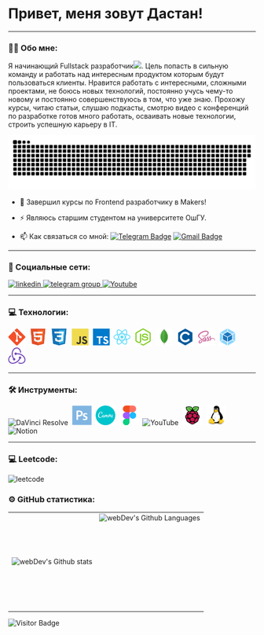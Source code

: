 # Привет, меня зовут Дастан!

---

### :man_technologist: Обо мне:

Я начинающий Fullstack разработчик<img src="https://media.giphy.com/media/WUlplcMpOCEmTGBtBW/giphy.gif" width="30px">. Цель попасть в сильную команду и работать над интересным продуктом которым будут пользоваться клиенты.
Нравится работать с интересными, сложными проектами, не боюсь новых технологий, постоянно учусь чему-то новому и постоянно совершенствуюсь в том, что уже знаю.
Прохожу курсы, читаю статьи, слушаю подкасты, смотрю видео с конференций по разработке
готов много работать, осваивать новые технологии, строить успешную карьеру в IT.

<p align="center">
 <img width="600" src="assets/github-snake.svg" alt="snake"/>
</p>

- :seedling: Завершил курсы по Frontend разработчику в Makers!

- :zap: Являюсь старшим студентом на университете ОшГУ.

- :mailbox: Как связаться со мной: [![Telegram Badge](https://img.shields.io/badge/-filimonovalexey-blue?style=flat&logo=Telegram&logoColor=white)](https://web.telegram.org/a/) [![Gmail Badge](https://img.shields.io/badge/-Gmail-red?style=flat&logo=Gmail&logoColor=white)](mailto:nurgazyuuludastan@gmail.com)

---

### 🤝 Социальные сети:

  <div id="badges">
    <a href="https://www.linkedin.com/in/dastan-nurgazy-uulu-169b1b235/" target="_blank">
      <img src="https://cdn-icons-png.flaticon.com/512/2504/2504799.png" width="35" height="35" alt="linkedin" />
    </a>
    <a href="https://web.telegram.org/a/" target="_blank">
      <img src="https://cdn-icons-png.flaticon.com/512/2111/2111646.png" width="35" height="35" alt="telegram group" />
    </a>
    <a href="https://www.youtube.com/" target="_blank">
      <img src="https://cdn-icons-png.flaticon.com/512/3670/3670147.png" width="35" height="35" alt="Youtube"/>
    </a>
  </div>

---

### 💻 Технологии:

<div>
  <img src="https://github.com/devicons/devicon/blob/master/icons/git/git-original.svg" title="git" alt="git" width="35" height="35"/>&nbsp
  <img src="https://github.com/devicons/devicon/blob/master/icons/html5/html5-original.svg" title="html5" alt="html5" width="35" height="35"/>&nbsp
  <img src="https://github.com/devicons/devicon/blob/master/icons/css3/css3-original.svg" title="css" alt="css" width="35" height="35"/>&nbsp
  <img src="https://github.com/devicons/devicon/blob/master/icons/javascript/javascript-original.svg" title="javascript" alt="javascript" width="35" height="35"/>&nbsp
 <img src="https://github.com/devicons/devicon/blob/master/icons/typescript/typescript-original.svg" title="typescript" alt="typescript" width="35" height="35"/>&nbsp
  <img src="https://github.com/devicons/devicon/blob/master/icons/react/react-original.svg" title="reactjs" alt="reactjs" width="35" height="35"/>&nbsp
  <img src="https://github.com/devicons/devicon/blob/master/icons/nodejs/nodejs-original.svg" title="nodejs" alt="nodejs" width="35" height="35"/>&nbsp
  <img src="https://github.com/devicons/devicon/blob/master/icons/mongodb/mongodb-original.svg" title="mongodb" alt="mongodb" width="35" height="35"/>&nbsp
  <img src="https://github.com/devicons/devicon/blob/master/icons/c/c-plain.svg" title="C" alt="C" width="35" height="35"/>&nbsp;
  <img src="https://github.com/devicons/devicon/blob/master/icons/sass/sass-original.svg" title="sass/scss" alt="sass/scss" width="35" height="35"/>&nbsp;
  <img src="https://github.com/devicons/devicon/blob/master/icons/webpack/webpack-original.svg" title="webpack" alt="webpack" width="35" height="35"/>&nbsp;
  <img src="https://github.com/devicons/devicon/blob/master/icons/redux/redux-original.svg" title="redux" alt="redux" width="35" height="35"/>&nbsp;
</div>

---

### 🛠 Инструменты:

<div>
  <img src="https://upload.wikimedia.org/wikipedia/commons/9/90/DaVinci_Resolve_17_logo.svg" title="DaVinci Resolve" alt="DaVinci Resolve" width="40" height="40"/>&nbsp;
  <img src="https://github.com/devicons/devicon/blob/master/icons/photoshop/photoshop-plain.svg" title="photoshop" alt="photoshop" width="40" height="40"/>&nbsp;
  <img src="https://github.com/devicons/devicon/blob/master/icons/canva/canva-original.svg" title="canva" alt="canva" width="40" height="40"/>&nbsp;
  <img src="https://github.com/devicons/devicon/blob/master/icons/figma/figma-original.svg" title="figma" alt="figma" width="40" height="40"/>&nbsp;
  <img src="https://upload.wikimedia.org/wikipedia/commons/9/9e/YouTube_Logo_%282013-2017%29.svg" title="YouTube" alt="YouTube" width="40" height="40"/>&nbsp;
  <img src="https://github.com/devicons/devicon/blob/master/icons/raspberrypi/raspberrypi-original.svg" title="raspberrypi" alt="raspberrypi" width="40" height="40"/>&nbsp;
  <img src="https://github.com/devicons/devicon/blob/master/icons/linux/linux-original.svg" title="linux" alt="linux" width="40" height="40"/>&nbsp;
  <img src="https://upload.wikimedia.org/wikipedia/commons/e/e9/Notion-logo.svg" title="Notion" alt="Notion" width="40" height="40"/>&nbsp;
</div>

---

<!-- ### 💻 Пройденные курсы:

| Курсы                                                           | Дата              |
| ----------------------------------------------------------------| :---------------: |
| makers.com/Frontend - bootcamp                                  | 06/2022 - 10/2022 |
| makers.com/Backend - bootcamp                                   | 08/2023 - 10/2023 |

--- -->

### 💻 Leetcode:

![leetcode](https://leetcode.com/nurgazyuuludastan/)

### ⚙️ GitHub статистика:

<table>
  <tr>
    <td>
      <img align="left" src="http://github-readme-streak-stats.herokuapp.com?user=FilimonovAlexey&theme=dark&background=000000" alt="webDev's Github stats" />
    </td>
    <td>
      <img height="195px" align="right" alt="webDev's Github Languages" src="https://github-readme-stats-sigma-five.vercel.app/api/top-langs/?username=FilimonovAlexey&layout=compact&theme=vision-friendly-dark" />
    </td>
  </tr>
</table>

![Visitor Badge](https://visitor-badge.laobi.icu/badge?page_id=filimonovalexey)
